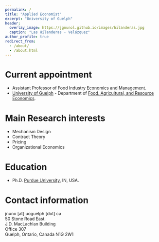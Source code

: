 ```yaml
---
permalink: /
title: "Applied Economist"
excerpt: "University of Guelph"
header:
  overlay_image: https://jgnunol.github.io/images/hilanderas.jpg
  caption: "Las Hilanderas - Velázquez"
author_profile: true
redirect_from: 
  - /about/
  - /about.html
---
```


Current appointment
======
* Assistant Professor of Food Industry Economics and Management. 
* [University of Guelph](https://www.uoguelph.ca/) - Department of [Food, Agricultural, and Resource Economics](https://www.uoguelph.ca/fare/).

Main Research interests
======
* Mechanism Design
* Contract Theory
* Pricing
* Organizational Economics

Education
======
* Ph.D. [Purdue University](https://www.purdue.edu/), IN, USA.
 
Contact information
======
jnuno [at] uoguelph [dot] ca <br/>
50 Stone Road East.<br/>
J.D. MacLachlan Building<br/>
Office 307<br/>
Guelph, Ontario, Canada N1G 2W1

